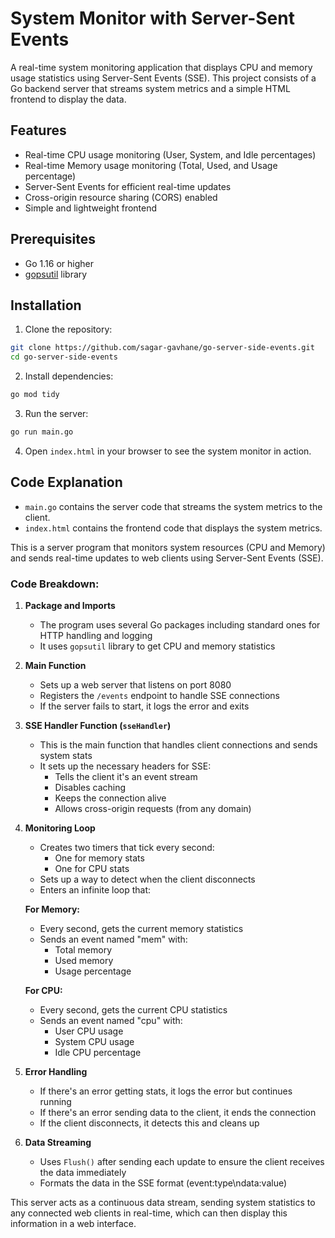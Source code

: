 # System Monitor with Server-Sent Events

A real-time system monitoring application that displays CPU and memory usage statistics using Server-Sent Events (SSE). This project consists of a Go backend server that streams system metrics and a simple HTML frontend to display the data.

## Features

- Real-time CPU usage monitoring (User, System, and Idle percentages)
- Real-time Memory usage monitoring (Total, Used, and Usage percentage)
- Server-Sent Events for efficient real-time updates
- Cross-origin resource sharing (CORS) enabled
- Simple and lightweight frontend

## Prerequisites

- Go 1.16 or higher
- [gopsutil](https://github.com/shirou/gopsutil) library

## Installation

1. Clone the repository:

```bash
git clone https://github.com/sagar-gavhane/go-server-side-events.git
cd go-server-side-events
```

2. Install dependencies:

```bash
go mod tidy
```

3. Run the server:

```bash
go run main.go
```

4. Open `index.html` in your browser to see the system monitor in action.

## Code Explanation

- `main.go` contains the server code that streams the system metrics to the client.
- `index.html` contains the frontend code that displays the system metrics.

This is a server program that monitors system resources (CPU and Memory) and sends real-time updates to web clients using Server-Sent Events (SSE).

### Code Breakdown:

1. **Package and Imports**
   - The program uses several Go packages including standard ones for HTTP handling and logging
   - It uses `gopsutil` library to get CPU and memory statistics

2. **Main Function**
   - Sets up a web server that listens on port 8080
   - Registers the `/events` endpoint to handle SSE connections
   - If the server fails to start, it logs the error and exits

3. **SSE Handler Function (`sseHandler`)**
   - This is the main function that handles client connections and sends system stats
   - It sets up the necessary headers for SSE:
     - Tells the client it's an event stream
     - Disables caching
     - Keeps the connection alive
     - Allows cross-origin requests (from any domain)

4. **Monitoring Loop**
   - Creates two timers that tick every second:
     - One for memory stats
     - One for CPU stats
   - Sets up a way to detect when the client disconnects
   - Enters an infinite loop that:

   **For Memory:**
   - Every second, gets the current memory statistics
   - Sends an event named "mem" with:
     - Total memory
     - Used memory
     - Usage percentage

   **For CPU:**
   - Every second, gets the current CPU statistics
   - Sends an event named "cpu" with:
     - User CPU usage
     - System CPU usage
     - Idle CPU percentage

5. **Error Handling**
   - If there's an error getting stats, it logs the error but continues running
   - If there's an error sending data to the client, it ends the connection
   - If the client disconnects, it detects this and cleans up

6. **Data Streaming**
   - Uses `Flush()` after sending each update to ensure the client receives the data immediately
   - Formats the data in the SSE format (event:type\ndata:value)

This server acts as a continuous data stream, sending system statistics to any connected web clients in real-time, which can then display this information in a web interface.